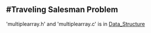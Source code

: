 #Traveling Salesman Problem
--------
'multiplearray.h' and 'multiplearray.c' is in [Data_Structure](https://github.com/RPF511/Data_Structure)
